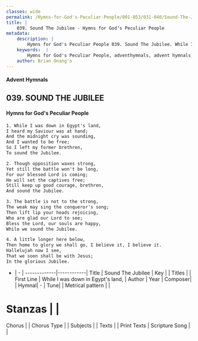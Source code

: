 ```yaml
---
classes: wide
permalink: /Hymns-for-God's-Peculiar-People/001-053/031-040/Sound-The-Jubilee/
title: |
    039. Sound The Jubilee - Hymns for God's Peculiar People
metadata:
    description: |
        Hymns for God's Peculiar People 039. Sound The Jubilee. While I was down in Egypt's land, I heard my Saviour was at hand; And the midnight cry was sounding, And I wanted to be free; So I left my former brethren, To sound the Jubilee.  
    keywords:  |
        Hymns for God's Peculiar People, adventhymnals, advent hymnals, Sound The Jubilee, While I was down in Egypt's land,. 
    author: Brian Onang'o
---
```

#### Advent Hymnals
## 039. SOUND THE JUBILEE
####  Hymns for God's Peculiar People
```txt
1. While I was down in Egypt's land,
I heard my Saviour was at hand;
And the midnight cry was sounding,
And I wanted to be free;
So I left my former brethren,
To sound the Jubilee.

2. Though opposition waxes strong,
Yet still the battle won't be long,
For our blessed Lord is coming;
He will set the captives free;
Still keep up good courage, brethren,
And sound the Jubilee.

3. The battle is not to the strong,
The weak may sing the conqueror's song;
Then lift lip your heads rejoicing,
Who are glad our Lord to see;
Bless the Lord, our souls are happy,
While we sound the Jubilee.

4. A little longer here below,
Then home to glory we shall go, I believe it, I believe it.
Hallelujah now I see,
That we soon shall be with Jesus;
In the glorious Jubilee.


```
- |   -  |
-------------|------------|
Title | Sound The Jubilee |
Key |  |
Titles |  |
First Line | While I was down in Egypt's land, |
Author | 
Year | 
Composer|  |
Hymnal|  - |
Tune|  |
Metrical pattern | |
# Stanzas |  |
Chorus |  |
Chorus Type |  |
Subjects |  |
Texts |  |
Print Texts | 
Scripture Song |  |
    
